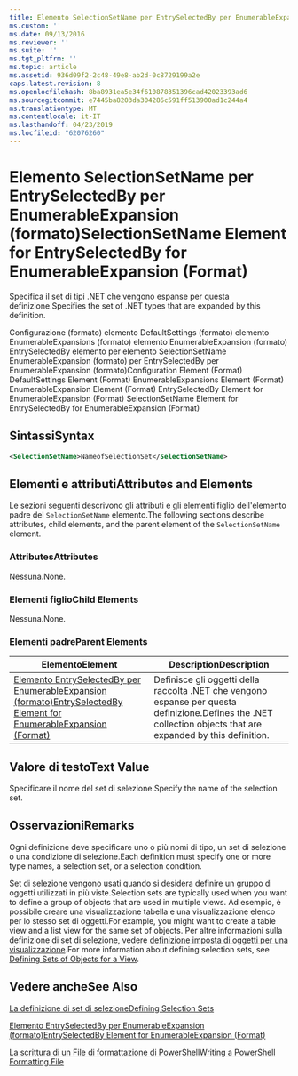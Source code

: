 ```yaml
---
title: Elemento SelectionSetName per EntrySelectedBy per EnumerableExpansion (formato) | Microsoft Docs
ms.custom: ''
ms.date: 09/13/2016
ms.reviewer: ''
ms.suite: ''
ms.tgt_pltfrm: ''
ms.topic: article
ms.assetid: 936d09f2-2c48-49e8-ab2d-0c8729199a2e
caps.latest.revision: 8
ms.openlocfilehash: 8ba8931ea5e34f610878351396cad42023393ad6
ms.sourcegitcommit: e7445ba8203da304286c591ff513900ad1c244a4
ms.translationtype: MT
ms.contentlocale: it-IT
ms.lasthandoff: 04/23/2019
ms.locfileid: "62076260"
---
```

# <a name="selectionsetname-element-for-entryselectedby-for-enumerableexpansion-format"></a><span data-ttu-id="b9a80-102">Elemento SelectionSetName per EntrySelectedBy per EnumerableExpansion (formato)</span><span class="sxs-lookup"><span data-stu-id="b9a80-102">SelectionSetName Element for EntrySelectedBy for EnumerableExpansion (Format)</span></span>

<span data-ttu-id="b9a80-103">Specifica il set di tipi .NET che vengono espanse per questa definizione.</span><span class="sxs-lookup"><span data-stu-id="b9a80-103">Specifies the set of .NET types that are expanded by this definition.</span></span>

<span data-ttu-id="b9a80-104">Configurazione (formato) elemento DefaultSettings (formato) elemento EnumerableExpansions (formato) elemento EnumerableExpansion (formato) EntrySelectedBy elemento per elemento SelectionSetName EnumerableExpansion (formato) per EntrySelectedBy per EnumerableExpansion (formato)</span><span class="sxs-lookup"><span data-stu-id="b9a80-104">Configuration Element (Format) DefaultSettings Element (Format) EnumerableExpansions Element (Format) EnumerableExpansion Element (Format) EntrySelectedBy Element for EnumerableExpansion (Format) SelectionSetName Element for EntrySelectedBy for EnumerableExpansion (Format)</span></span>

## <a name="syntax"></a><span data-ttu-id="b9a80-105">Sintassi</span><span class="sxs-lookup"><span data-stu-id="b9a80-105">Syntax</span></span>

```xml
<SelectionSetName>NameofSelectionSet</SelectionSetName>

```

## <a name="attributes-and-elements"></a><span data-ttu-id="b9a80-106">Elementi e attributi</span><span class="sxs-lookup"><span data-stu-id="b9a80-106">Attributes and Elements</span></span>

<span data-ttu-id="b9a80-107">Le sezioni seguenti descrivono gli attributi e gli elementi figlio dell'elemento padre del `SelectionSetName` elemento.</span><span class="sxs-lookup"><span data-stu-id="b9a80-107">The following sections describe attributes, child elements, and the parent element of the `SelectionSetName` element.</span></span>

### <a name="attributes"></a><span data-ttu-id="b9a80-108">Attributes</span><span class="sxs-lookup"><span data-stu-id="b9a80-108">Attributes</span></span>

<span data-ttu-id="b9a80-109">Nessuna.</span><span class="sxs-lookup"><span data-stu-id="b9a80-109">None.</span></span>

### <a name="child-elements"></a><span data-ttu-id="b9a80-110">Elementi figlio</span><span class="sxs-lookup"><span data-stu-id="b9a80-110">Child Elements</span></span>

<span data-ttu-id="b9a80-111">Nessuna.</span><span class="sxs-lookup"><span data-stu-id="b9a80-111">None.</span></span>

### <a name="parent-elements"></a><span data-ttu-id="b9a80-112">Elementi padre</span><span class="sxs-lookup"><span data-stu-id="b9a80-112">Parent Elements</span></span>

|<span data-ttu-id="b9a80-113">Elemento</span><span class="sxs-lookup"><span data-stu-id="b9a80-113">Element</span></span>|<span data-ttu-id="b9a80-114">Description</span><span class="sxs-lookup"><span data-stu-id="b9a80-114">Description</span></span>|
|-------------|-----------------|
|[<span data-ttu-id="b9a80-115">Elemento EntrySelectedBy per EnumerableExpansion (formato)</span><span class="sxs-lookup"><span data-stu-id="b9a80-115">EntrySelectedBy Element for EnumerableExpansion (Format)</span></span>](./entryselectedby-element-for-enumerableexpansion-format.md)|<span data-ttu-id="b9a80-116">Definisce gli oggetti della raccolta .NET che vengono espanse per questa definizione.</span><span class="sxs-lookup"><span data-stu-id="b9a80-116">Defines the .NET collection objects that are expanded by this definition.</span></span>|

## <a name="text-value"></a><span data-ttu-id="b9a80-117">Valore di testo</span><span class="sxs-lookup"><span data-stu-id="b9a80-117">Text Value</span></span>

<span data-ttu-id="b9a80-118">Specificare il nome del set di selezione.</span><span class="sxs-lookup"><span data-stu-id="b9a80-118">Specify the name of the selection set.</span></span>

## <a name="remarks"></a><span data-ttu-id="b9a80-119">Osservazioni</span><span class="sxs-lookup"><span data-stu-id="b9a80-119">Remarks</span></span>

<span data-ttu-id="b9a80-120">Ogni definizione deve specificare uno o più nomi di tipo, un set di selezione o una condizione di selezione.</span><span class="sxs-lookup"><span data-stu-id="b9a80-120">Each definition must specify one or more type names, a selection set, or a selection condition.</span></span>

<span data-ttu-id="b9a80-121">Set di selezione vengono usati quando si desidera definire un gruppo di oggetti utilizzati in più viste.</span><span class="sxs-lookup"><span data-stu-id="b9a80-121">Selection sets are typically used when you want to define a group of objects that are used in multiple views.</span></span> <span data-ttu-id="b9a80-122">Ad esempio, è possibile creare una visualizzazione tabella e una visualizzazione elenco per lo stesso set di oggetti.</span><span class="sxs-lookup"><span data-stu-id="b9a80-122">For example, you might want to create a table view and a list view for the same set of objects.</span></span> <span data-ttu-id="b9a80-123">Per altre informazioni sulla definizione di set di selezione, vedere [definizione imposta di oggetti per una visualizzazione](./defining-selection-sets.md).</span><span class="sxs-lookup"><span data-stu-id="b9a80-123">For more information about defining selection sets, see [Defining Sets of Objects for a View](./defining-selection-sets.md).</span></span>

## <a name="see-also"></a><span data-ttu-id="b9a80-124">Vedere anche</span><span class="sxs-lookup"><span data-stu-id="b9a80-124">See Also</span></span>

[<span data-ttu-id="b9a80-125">La definizione di set di selezione</span><span class="sxs-lookup"><span data-stu-id="b9a80-125">Defining Selection Sets</span></span>](./defining-selection-sets.md)

[<span data-ttu-id="b9a80-126">Elemento EntrySelectedBy per EnumerableExpansion (formato)</span><span class="sxs-lookup"><span data-stu-id="b9a80-126">EntrySelectedBy Element for EnumerableExpansion (Format)</span></span>](./entryselectedby-element-for-enumerableexpansion-format.md)

[<span data-ttu-id="b9a80-127">La scrittura di un File di formattazione di PowerShell</span><span class="sxs-lookup"><span data-stu-id="b9a80-127">Writing a PowerShell Formatting File</span></span>](./writing-a-powershell-formatting-file.md)
